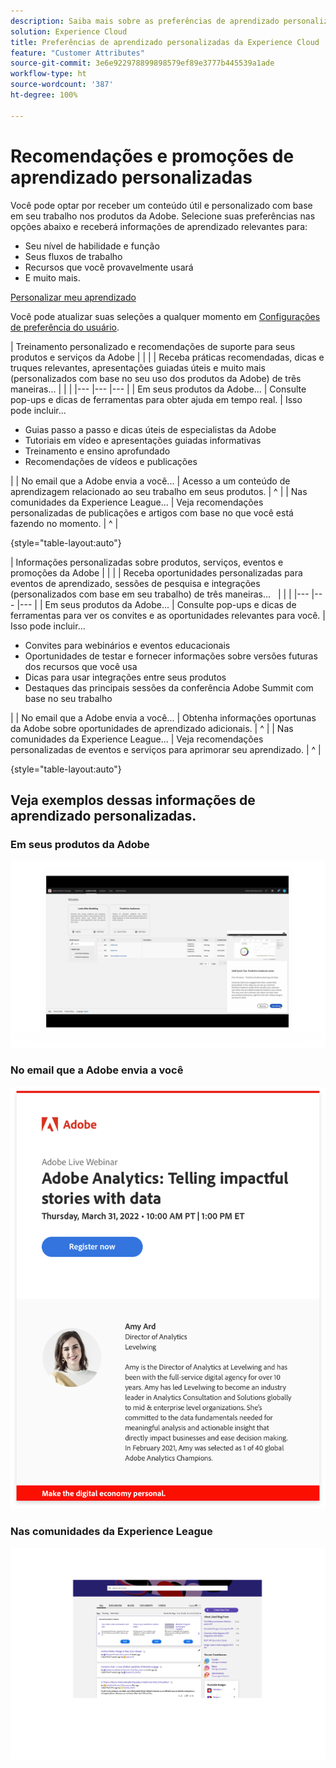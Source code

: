 ```yaml
---
description: Saiba mais sobre as preferências de aprendizado personalizadas na Experience Cloud. Isso permite que os clientes recebam por email ajuda e promoções personalizadas com base em seus Dados de uso, em seus produtos da Adobe Experience Cloud e nas comunidades da Adobe Experience League.
solution: Experience Cloud
title: Preferências de aprendizado personalizadas da Experience Cloud
feature: "Customer Attributes"
source-git-commit: 3e6e922978899898579ef89e3777b445539a1ade
workflow-type: ht
source-wordcount: '387'
ht-degree: 100%

---
```


# Recomendações e promoções de aprendizado personalizadas

Você pode optar por receber um conteúdo útil e personalizado com base em seu trabalho nos produtos da Adobe. Selecione suas preferências nas opções abaixo e receberá informações de aprendizado relevantes para:

* Seu nível de habilidade e função
* Seus fluxos de trabalho
* Recursos que você provavelmente usará
* E muito mais.

[Personalizar meu aprendizado](https://experience.adobe.com/?shell_forceuserconsent=true#/home)

Você pode atualizar suas seleções a qualquer momento em [Configurações de preferência do usuário](https://experience.adobe.com/preferences/).

| Treinamento personalizado e recomendações de suporte para seus produtos e serviços da Adobe |  |  |
| Receba práticas recomendadas, dicas e truques relevantes, apresentações guiadas úteis e muito mais (personalizados com base no seu uso dos produtos da Adobe) de três maneiras... |  |  |
|--- |--- |--- |
| Em seus produtos da Adobe... | Consulte pop-ups e dicas de ferramentas para obter ajuda em tempo real. | Isso pode incluir... <ul><li>Guias passo a passo e dicas úteis de especialistas da Adobe</li> <li>Tutoriais em vídeo e apresentações guiadas informativas</li> <li>Treinamento e ensino aprofundado</li> <li>Recomendações de vídeos e publicações</li></ul> |
| No email que a Adobe envia a você... | Acesso a um conteúdo de aprendizagem relacionado ao seu trabalho em seus produtos. | ^ |
| Nas comunidades da Experience League... | Veja recomendações personalizadas de publicações e artigos com base no que você está fazendo no momento. | ^ |

{style=&quot;table-layout:auto&quot;}

| Informações personalizadas sobre produtos, serviços, eventos e promoções da Adobe |  |  |
| Receba oportunidades personalizadas para eventos de aprendizado, sessões de pesquisa e integrações (personalizados com base em seu trabalho) de três maneiras...   |  |  |
|--- |--- |--- |
| Em seus produtos da Adobe... | Consulte pop-ups e dicas de ferramentas para ver os convites e as oportunidades relevantes para você. | Isso pode incluir... <ul><li>Convites para webinários e eventos educacionais</li> <li>Oportunidades de testar e fornecer informações sobre versões futuras dos recursos que você usa</li> <li>Dicas para usar integrações entre seus produtos</li> <li>Destaques das principais sessões da conferência Adobe Summit com base no seu trabalho</li></ul> |
| No email que a Adobe envia a você... | Obtenha informações oportunas da Adobe sobre oportunidades de aprendizado adicionais. | ^ |
| Nas comunidades da Experience League... | Veja recomendações personalizadas de eventos e serviços para aprimorar seu aprendizado. | ^ |

{style=&quot;table-layout:auto&quot;}

## Veja exemplos dessas informações de aprendizado personalizadas.


### Em seus produtos da Adobe

![](assets/personalized-learning-in-product.gif)

### No email que a Adobe envia a você

![](assets/personalized-learning-email.png)

### Nas comunidades da Experience League

![](assets/personalized-learning-communities.png)
